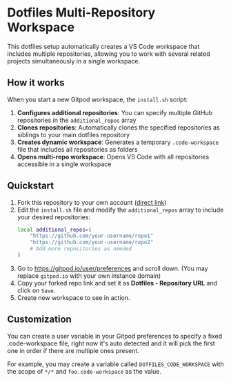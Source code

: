 # Dotfiles Multi-Repository Workspace

This dotfiles setup automatically creates a VS Code workspace that includes multiple repositories, allowing you to work with several related projects simultaneously in a single workspace.

## How it works

When you start a new Gitpod workspace, the `install.sh` script:

1. **Configures additional repositories**: You can specify multiple GitHub repositories in the `additional_repos` array
2. **Clones repositories**: Automatically clones the specified repositories as siblings to your main dotfiles repository
3. **Creates dynamic workspace**: Generates a temporary `.code-workspace` file that includes all repositories as folders
4. **Opens multi-repo workspace**: Opens VS Code with all repositories accessible in a single workspace

## Quickstart

1. Fork this repository to your own account ([direct link](https://github.com/gitpod-samples/dotfiles.open_code_workspace/fork))
2. Edit the `install.sh` file and modify the `additional_repos` array to include your desired repositories:
   ```bash
   local additional_repos=(
       "https://github.com/your-username/repo1"
       "https://github.com/your-username/repo2"
       # Add more repositories as needed
   )
   ```
3. Go to https://gitpod.io/user/preferences and scroll down. (You may replace `gitpod.io` with your own instance domain)
4. Copy your forked repo link and set it as **Dotfiles - Repository URL** and click on `Save`.
5. Create new workspace to see in action.

## Customization

You can create a user variable in your Gitpod preferences to specify a fixed .code-workspace file, right now it's auto detected and it will pick the first one in order if there are multiple ones present.

For example, you may create a variable called `DOTFILES_CODE_WORKSPACE` with the scope of `*/*` and `foo.code-workspace` as the value.
